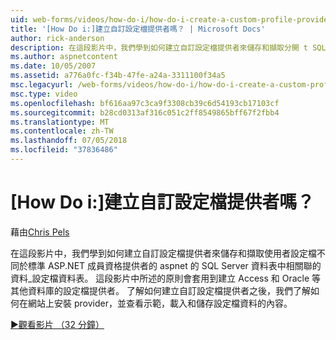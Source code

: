 ```yaml
---
uid: web-forms/videos/how-do-i/how-do-i-create-a-custom-profile-provider
title: '[How Do i:]建立自訂設定檔提供者嗎？ | Microsoft Docs'
author: rick-anderson
description: 在這段影片中，我們學到如何建立自訂設定檔提供者來儲存和擷取分開 t SQL Server 資料表中的使用者設定檔相關聯的資料...
ms.author: aspnetcontent
ms.date: 10/05/2007
ms.assetid: a776a0fc-f34b-47fe-a24a-3311100f34a5
msc.legacyurl: /web-forms/videos/how-do-i/how-do-i-create-a-custom-profile-provider
msc.type: video
ms.openlocfilehash: bf616aa97c3ca9f3308cb39c6d54193cb17103cf
ms.sourcegitcommit: b28cd0313af316c051c2ff8549865bff67f2fbb4
ms.translationtype: MT
ms.contentlocale: zh-TW
ms.lasthandoff: 07/05/2018
ms.locfileid: "37836486"
---
```

<a name="how-do-i-create-a-custom-profile-provider"></a>[How Do i:]建立自訂設定檔提供者嗎？
====================
藉由[Chris Pels](https://twitter.com/chrispels)

在這段影片中，我們學到如何建立自訂設定檔提供者來儲存和擷取使用者設定檔不同於標準 ASP.NET 成員資格提供者的 aspnet 的 SQL Server 資料表中相關聯的資料\_設定檔資料表。 這段影片中所述的原則會套用到建立 Access 和 Oracle 等其他資料庫的設定檔提供者。 了解如何建立自訂設定檔提供者之後，我們了解如何在網站上安裝 provider，並查看示範，載入和儲存設定檔資料的內容。

[&#9654;觀看影片 （32 分鐘）](https://channel9.msdn.com/Blogs/ASP-NET-Site-Videos/how-do-i-create-a-custom-profile-provider)
